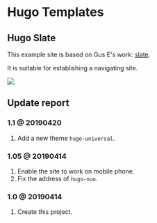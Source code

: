 # Hugo Templates

## Hugo Slate

This example site is based on Gus E's work: [slate](https://github.com/gesquive/slate).

It is suitable for establishing a navigating site.

![][example-demo]

## Update report

### 1.1 @ 20190420

1. Add a new theme `hugo-universal`.

### 1.05 @ 20190414

1. Enable the site to work on mobile phone.
2. Fix the address of `hugo-nuo`.

### 1.0 @ 20190414

1. Create this project.

[example-demo]:https://github.com/cainmagi/hugo-templates/raw/master/display/hugo-slate.png